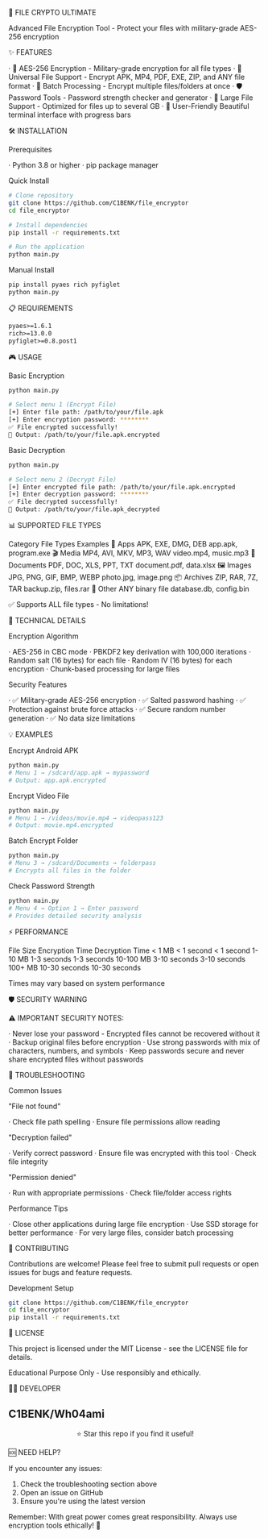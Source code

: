 🚀 FILE CRYPTO ULTIMATE

Advanced File Encryption Tool - Protect your files with military-grade AES-256 encryption

✨ FEATURES

· 🔐 AES-256 Encryption - Military-grade encryption for all file types
· 📁 Universal File Support - Encrypt APK, MP4, PDF, EXE, ZIP, and ANY file format
· 🚀 Batch Processing - Encrypt multiple files/folders at once
· 🛡️ Password Tools - Password strength checker and generator
· 💾 Large File Support - Optimized for files up to several GB
· 🎯 User-Friendly Beautiful terminal interface with progress bars

🛠️ INSTALLATION

Prerequisites

· Python 3.8 or higher
· pip package manager

Quick Install

```bash
# Clone repository
git clone https://github.com/C1BENK/file_encryptor
cd file_encryptor

# Install dependencies
pip install -r requirements.txt

# Run the application
python main.py
```

Manual Install

```bash
pip install pyaes rich pyfiglet
python main.py
```

📋 REQUIREMENTS

```txt
pyaes>=1.6.1
rich>=13.0.0
pyfiglet>=0.8.post1
```

🎮 USAGE

Basic Encryption

```bash
python main.py

# Select menu 1 (Encrypt File)
[+] Enter file path: /path/to/your/file.apk
[+] Enter encryption password: ********
✅ File encrypted successfully!
📁 Output: /path/to/your/file.apk.encrypted
```

Basic Decryption

```bash
python main.py

# Select menu 2 (Decrypt File)  
[+] Enter encrypted file path: /path/to/your/file.apk.encrypted
[+] Enter decryption password: ********
✅ File decrypted successfully!
📁 Output: /path/to/your/file.apk_decrypted
```

📊 SUPPORTED FILE TYPES

Category File Types Examples
📱 Apps APK, EXE, DMG, DEB app.apk, program.exe
🎬 Media MP4, AVI, MKV, MP3, WAV video.mp4, music.mp3
📄 Documents PDF, DOC, XLS, PPT, TXT document.pdf, data.xlsx
🖼️ Images JPG, PNG, GIF, BMP, WEBP photo.jpg, image.png
📦 Archives ZIP, RAR, 7Z, TAR backup.zip, files.rar
💾 Other ANY binary file database.db, config.bin

✅ Supports ALL file types - No limitations!


🔧 TECHNICAL DETAILS

Encryption Algorithm

· AES-256 in CBC mode
· PBKDF2 key derivation with 100,000 iterations
· Random salt (16 bytes) for each file
· Random IV (16 bytes) for each encryption
· Chunk-based processing for large files

Security Features

· ✅ Military-grade AES-256 encryption
· ✅ Salted password hashing
· ✅ Protection against brute force attacks
· ✅ Secure random number generation
· ✅ No data size limitations

💡 EXAMPLES

Encrypt Android APK

```bash
python main.py
# Menu 1 → /sdcard/app.apk → mypassword
# Output: app.apk.encrypted
```

Encrypt Video File

```bash
python main.py
# Menu 1 → /videos/movie.mp4 → videopass123
# Output: movie.mp4.encrypted
```

Batch Encrypt Folder

```bash
python main.py
# Menu 3 → /sdcard/Documents → folderpass
# Encrypts all files in the folder
```

Check Password Strength

```bash
python main.py
# Menu 4 → Option 1 → Enter password
# Provides detailed security analysis
```

⚡ PERFORMANCE

File Size Encryption Time Decryption Time
< 1 MB < 1 second < 1 second
1-10 MB 1-3 seconds 1-3 seconds
10-100 MB 3-10 seconds 3-10 seconds
100+ MB 10-30 seconds 10-30 seconds

Times may vary based on system performance

🛡️ SECURITY WARNING

⚠️ IMPORTANT SECURITY NOTES:

· Never lose your password - Encrypted files cannot be recovered without it
· Backup original files before encryption
· Use strong passwords with mix of characters, numbers, and symbols
· Keep passwords secure and never share encrypted files without passwords

🐛 TROUBLESHOOTING

Common Issues

"File not found"

· Check file path spelling
· Ensure file permissions allow reading

"Decryption failed"

· Verify correct password
· Ensure file was encrypted with this tool
· Check file integrity

"Permission denied"

· Run with appropriate permissions
· Check file/folder access rights

Performance Tips

· Close other applications during large file encryption
· Use SSD storage for better performance
· For very large files, consider batch processing

🤝 CONTRIBUTING

Contributions are welcome! Please feel free to submit pull requests or open issues for bugs and feature requests.

Development Setup

```bash
git clone https://github.com/C1BENK/file_encryptor
cd file_encryptor
pip install -r requirements.txt
```

📄 LICENSE

This project is licensed under the MIT License - see the LICENSE file for details.

Educational Purpose Only - Use responsibly and ethically.

👨‍💻 DEVELOPER

C1BENK/Wh04ami
---

<div align="center">

⭐ Star this repo if you find it useful!

</div>

🆘 NEED HELP?

If you encounter any issues:

1. Check the troubleshooting section above
2. Open an issue on GitHub
3. Ensure you're using the latest version

Remember: With great power comes great responsibility. Always use encryption tools ethically! 🔐
